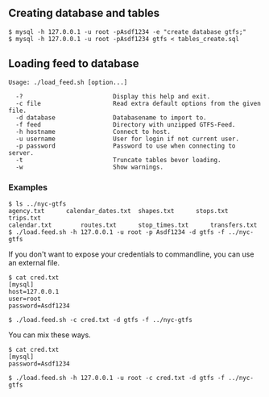 ## Creating database and tables ##

```
$ mysql -h 127.0.0.1 -u root -pAsdf1234 -e "create database gtfs;"
$ mysql -h 127.0.0.1 -u root -pAsdf1234 gtfs < tables_create.sql
```


## Loading feed to database ##

```
Usage: ./load_feed.sh [option...]

  -?                         Display this help and exit.
  -c file                    Read extra default options from the given file.
  -d database                Databasename to import to.
  -f feed                    Directory with unzipped GTFS-Feed.
  -h hostname                Connect to host.
  -u username                User for login if not current user.
  -p password                Password to use when connecting to server.
  -t                         Truncate tables bevor loading.
  -w                         Show warnings.
```

### Examples ###

```
$ ls ../nyc-gtfs
agency.txt		calendar_dates.txt	shapes.txt		stops.txt		trips.txt
calendar.txt		routes.txt		stop_times.txt		transfers.txt
$ ./load.feed.sh -h 127.0.0.1 -u root -p Asdf1234 -d gtfs -f ../nyc-gtfs
```

If you don't want to expose your credentials to commandline, you can use an external file. 
```
$ cat cred.txt
[mysql]
host=127.0.0.1
user=root
password=Asdf1234

$ ./load.feed.sh -c cred.txt -d gtfs -f ../nyc-gtfs
```

You can mix these ways.
```
$ cat cred.txt
[mysql]
password=Asdf1234

$ ./load.feed.sh -h 127.0.0.1 -u root -c cred.txt -d gtfs -f ../nyc-gtfs
```
